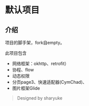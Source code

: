 # 默认项目

## 介绍

项目的脚手架，fork自empty。

此项目包含

- 网络框架：okhttp、retrofit）
- 协程、flow
- 动态权限
- 分页page3、快速适配器(CymChad)、
- 图片框架Glide

> Designed by sharyuke